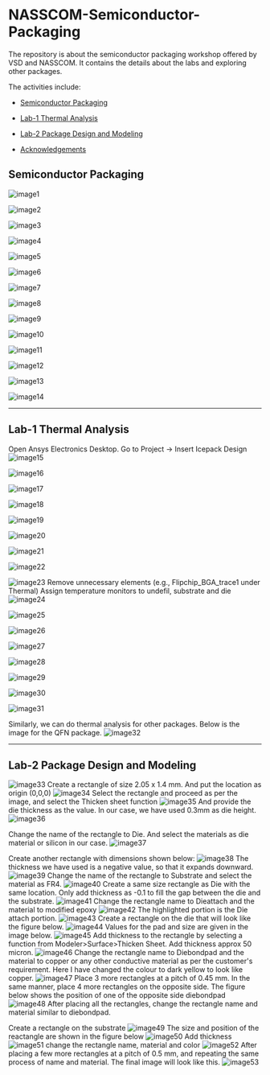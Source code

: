 # NASSCOM-Semiconductor-Packaging
The repository is about the semiconductor packaging workshop offered by VSD and NASSCOM.
It contains the details about the labs and exploring other packages.


The activities include:
<div class="toc">
  <ul>
    <li><a href="#header-1">Semiconductor Packaging</a></li>
  </ul>
</div>  

<div class="toc">
  <ul>
    <li><a href="#header-2">Lab-1 Thermal Analysis</a></li>
  </ul>
</div>  

<div class="toc">
  <ul>
    <li><a href="#header-3">Lab-2 Package Design and Modeling</a></li>
  </ul>
</div>  

<div class="toc">
  <ul>
    <li><a href="#header-6">Acknowledgements</a></li>
  </ul>
</div>  


## <h2 id="header-1">Semiconductor Packaging</h2>

![image1](https://github.com/user-attachments/assets/7e5e9292-ca7c-408b-bb15-689e49ecf89f)

![image2](https://github.com/user-attachments/assets/cbe4ecca-76da-4edf-ba62-a27939809a12)

![image3](https://github.com/user-attachments/assets/ccf83158-bd49-4e6c-9516-6e2d921155bb)

![image4](https://github.com/user-attachments/assets/53b01a0d-780e-4d3a-ac7d-aad4da460c04)

![image5](https://github.com/user-attachments/assets/ee8bdb43-80c6-4162-9e63-861bf12503fd)

![image6](https://github.com/user-attachments/assets/ce4be847-d1be-4866-8336-a77c43e33bdb)

![image7](https://github.com/user-attachments/assets/4860aaff-7e1f-4942-8ebf-fd03ec3b6e32)

![image8](https://github.com/user-attachments/assets/ce924e9c-742a-435b-84c0-f85df99802b2)

![image9](https://github.com/user-attachments/assets/44b58333-e686-4d6a-8901-de239873be07)

![image10](https://github.com/user-attachments/assets/18f589ff-fb02-4748-ae93-abb5da4ce45c)

![image11](https://github.com/user-attachments/assets/32e0454d-040c-4cfb-89b1-10c48476e6f5)

![image12](https://github.com/user-attachments/assets/be225f4a-4d86-4085-a066-cf679496ce22)

![image13](https://github.com/user-attachments/assets/a7e43718-0866-43ca-8634-ad88a505b055)

![image14](https://github.com/user-attachments/assets/ae0f45c1-cb84-441f-a9b7-46ddbbf79818)



---------------------------------------------------------------------------------------------------------------------------
## <h2 id="header-2">Lab-1 Thermal Analysis</h2>


Open Ansys Electronics Desktop. Go to Project -> Insert Icepack Design
![image15](https://github.com/user-attachments/assets/894e8182-10fd-4b15-911a-30880c901f67)


![image16](https://github.com/user-attachments/assets/0cd945d1-109f-4a80-94f2-7813d385b0d3)

![image17](https://github.com/user-attachments/assets/aac7707e-f23f-47a0-a9f8-c6f4ec2ccc7f)

![image18](https://github.com/user-attachments/assets/e5d8563c-f988-4d23-9de0-eb3abcfe6002)

![image19](https://github.com/user-attachments/assets/86171dae-dee3-4260-97cb-013c9e2d4c74)

![image20](https://github.com/user-attachments/assets/cba1cae6-e214-4b99-8569-e026919293f8)

![image21](https://github.com/user-attachments/assets/03773c00-83ee-44bc-a785-bf9fe0fb4fa0)

![image22](https://github.com/user-attachments/assets/807bdf49-70d2-4cde-990d-c22395b71726)

![image23](https://github.com/user-attachments/assets/3cea8145-f189-44c1-b208-f5a6c386309a)
Remove unnecessary elements (e.g., Flipchip_BGA_trace1 under Thermal)
Assign temperature monitors to undefil, substrate and die
![image24](https://github.com/user-attachments/assets/0c482ed4-1a14-4a54-987e-d481b32c4d01)

![image25](https://github.com/user-attachments/assets/71a91b86-2e14-4eb4-9f6f-7fca335133ec)

![image26](https://github.com/user-attachments/assets/e26d8d81-3a42-4074-af89-4ee2062ce61b)

![image27](https://github.com/user-attachments/assets/60d6f9cb-19ed-440d-8671-44e0f6f01d3b)

![image28](https://github.com/user-attachments/assets/3e7b3898-3499-4d73-9099-d4fe704b6708)

![image29](https://github.com/user-attachments/assets/32338dfc-1397-4c8c-bec8-9d60ce989cbb)

![image30](https://github.com/user-attachments/assets/11608af7-a7f5-4dd5-8730-c825c069c887)

![image31](https://github.com/user-attachments/assets/4a79e499-7936-4b54-a7eb-1d391cfd24f3)

Similarly, we can do thermal analysis for other packages. Below is the image for the QFN package.
![image32](https://github.com/user-attachments/assets/3f5a3a32-2825-41f0-9297-0999976d2203)

----------------------------------------------------------------------------------------------------------------------------
## <h2 id="header-3">Lab-2 Package Design and Modeling</h2>

![image33](https://github.com/user-attachments/assets/ffce76a0-14c5-4acd-9efa-dbf3de40a7f9)
Create a rectangle of size 2.05 x 1.4 mm. And put the location as origin (0,0,0)
![image34](https://github.com/user-attachments/assets/1e7baa6e-fa70-414f-9a1e-38b6fcd2868e)
Select the rectangle and proceed as per the image, and select the Thicken sheet function
![image35](https://github.com/user-attachments/assets/866b4cba-d319-490f-87c4-d6e6edae4120)
And provide the die thickness as the value. In our case, we have used 0.3mm as die height.
![image36](https://github.com/user-attachments/assets/9221c5d3-8269-4ca1-b7aa-483e308197d6)

Change the name of the rectangle to Die. And select the materials as die material or silicon in our case.
![image37](https://github.com/user-attachments/assets/c1620c62-6907-45bf-aa21-5b8392c74a54)

Create another rectangle with dimensions shown below:
![image38](https://github.com/user-attachments/assets/e268c37c-b5a6-4f1a-b1b1-c4c7d2e431d3)
The thickness we have used is a negative value, so that it expands downward. 
![image39](https://github.com/user-attachments/assets/c23e2fb4-40e7-40b0-b808-5fd89ef5efe2)
Change the name of the rectangle to Substrate and select the material as FR4.
![image40](https://github.com/user-attachments/assets/41e44c95-e4db-4767-8c19-0b0d4eb7958c)
Create a same size rectangle as Die with the same location. Only add thickness as -0.1 to fill the gap between the die and the substrate.
![image41](https://github.com/user-attachments/assets/da11d9eb-b72a-4b51-9a8f-4a55c638c5cd)
Change the rectangle name to Dieattach and the material to modified epoxy
![image42](https://github.com/user-attachments/assets/abddd113-2929-4bab-82fb-6a302975ce95)
The highlighted portion is the Die attach portion.
![image43](https://github.com/user-attachments/assets/24910d2d-d6fc-45fd-9f84-b23c83dd14b9)
Create a rectangle on the die that will look like the figure below.
![image44](https://github.com/user-attachments/assets/91fea646-f8c2-4a65-87a0-547c24f7fbd4)
Values for the pad and size are given in the image below.
![image45](https://github.com/user-attachments/assets/ee5d0dc2-0231-4b15-b870-14f8b585c09c)
Add thickness to the rectangle by selecting a function from Modeler>Surface>Thicken Sheet. Add thickness approx 50 micron.
![image46](https://github.com/user-attachments/assets/cab98a6a-af9e-426a-b43e-1cbb791a2112)
Change the rectangle name to Diebondpad and the material to copper or any other conductive material as per the customer's requirement. Here I have changed the colour to dark yellow to look like copper. 
![image47](https://github.com/user-attachments/assets/25f011fd-d5ac-4f00-921c-c55f23b3b2f1)
Place 3 more rectangles at a pitch of 0.45 mm.
In the same manner, place 4 more rectangles on the opposite side. The figure below shows the position of one of the opposite side diebondpad 
![image48](https://github.com/user-attachments/assets/48cdf452-bc80-4f12-a752-224763e19900)
After placing all the rectangles, change the rectangle name and material similar to diebondpad.

Create a rectangle on the substrate 
![image49](https://github.com/user-attachments/assets/c27d2ed6-486d-45ce-9acf-6efc013362d4)
The size and position of the reactangle are shown in the figure below
![image50](https://github.com/user-attachments/assets/4769c989-f0ec-48b9-b366-58b1c6ed5b44)
Add thickness
![image51](https://github.com/user-attachments/assets/ee1ea2be-51d6-46d2-8e80-471fad7d30d4)
change the rectangle name, material and color
![image52](https://github.com/user-attachments/assets/7f63aba7-f7af-4b35-b92b-320df0414984)
After placing a few more rectangles at a pitch of 0.5 mm, and repeating the same process of name and material. The final image will look like this.
![image53](https://github.com/user-attachments/assets/e816b391-2ee5-4706-a736-0bf0d3148d21)


